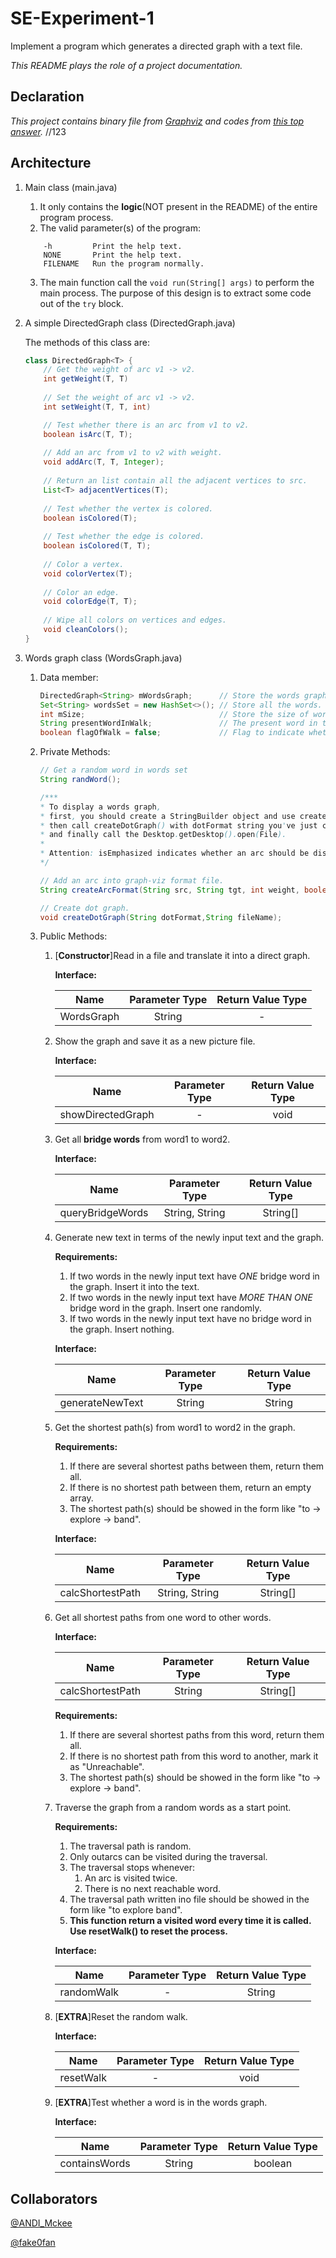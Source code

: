 # SE-Experiment-1
Implement a program which generates a directed graph with a text file.

*This README plays the role of a project documentation.*

## Declaration
*This project contains binary file from [Graphviz](http://www.graphviz.org/) and codes from [this top answer](https://stackoverflow.com/questions/26481910/how-to-call-graphviz-from-java).*
//123
## Architecture
1. Main class (main.java)
    1. It only contains the **logic**(NOT present in the README) of the entire program process.
    2. The valid parameter(s) of the program:
    ```
        -h         Print the help text.
        NONE       Print the help text.
        FILENAME   Run the program normally.
    ```
    3. The main function call the `void run(String[] args)` to perform the main process.
       The purpose of this design is to extract some code out of the `try` block.
2. A simple DirectedGraph class (DirectedGraph.java)

    The methods of this class are:
    ```java
    class DirectedGraph<T> {
        // Get the weight of arc v1 -> v2.
        int getWeight(T, T)
        
        // Set the weight of arc v1 -> v2.
        int setWeight(T, T, int)
    
        // Test whether there is an arc from v1 to v2.
        boolean isArc(T, T);
        
        // Add an arc from v1 to v2 with weight.
        void addArc(T, T, Integer);
        
        // Return an list contain all the adjacent vertices to src.
        List<T> adjacentVertices(T);
        
        // Test whether the vertex is colored.
        boolean isColored(T);
        
        // Test whether the edge is colored.
        boolean isColored(T, T);
        
        // Color a vertex.
        void colorVertex(T); 
        
        // Color an edge.
        void colorEdge(T, T); 
        
        // Wipe all colors on vertices and edges.
        void cleanColors(); 
    }
    ```

3. Words graph class (WordsGraph.java)
    1. Data member:
        ```java
        DirectedGraph<String> mWordsGraph;      // Store the words graph with index.
        Set<String> wordsSet = new HashSet<>(); // Store all the words.
        int mSize;                              // Store the size of words graph.
        String presentWordInWalk;               // The present word in the random walk.
        boolean flagOfWalk = false;             // Flag to indicate whether an arc is just visited twice in the walk.
        ```
    2. Private Methods:
        ```java
        // Get a random word in words set
        String randWord();
        
        /***
        * To display a words graph,
        * first, you should create a StringBuilder object and use createArcFormat() to form a dotFormat string.
        * then call createDotGraph() with dotFormat string you've just created,
        * and finally call the Desktop.getDesktop().open(File).
        *
        * Attention: isEmphasized indicates whether an arc should be displayed in red.
        */
        
        // Add an arc into graph-viz format file.
        String createArcFormat(String src, String tgt, int weight, boolean isEmphasized);
        
        // Create dot graph.
        void createDotGraph(String dotFormat,String fileName);
        ```
    
    3. Public Methods:
        1. [**Constructor**]Read in a file and translate it into a direct graph.
        
            **Interface:**
            
            |     Name    | Parameter Type | Return Value Type |
            |:-----------:|:--------------:|:-----------------:|
            |  WordsGraph |     String     |         -         |

        2. Show the graph and save it as a new picture file.
         
            **Interface:**
            
            |        Name       | Parameter Type | Return Value Type |
            |:-----------------:|:--------------:|:-----------------:|
            | showDirectedGraph |        -       |        void       |
         
        3. Get all **bridge words** from word1 to word2.
         
            **Interface:**
            
            |       Name       | Parameter Type | Return Value Type |
            |:----------------:|:--------------:|:-----------------:|
            | queryBridgeWords | String, String |      String[]     |

        4. Generate new text in terms of the newly input text and the graph.
         
            **Requirements:**
            
            1. If two words in the newly input text have *ONE* bridge word in the graph. Insert it into the text.
            2. If two words in the newly input text have *MORE THAN ONE* bridge word in the graph. Insert one randomly.
            3. If two words in the newly input text have no bridge word in the graph. Insert nothing.

            **Interface:**
            
            |       Name      | Parameter Type | Return Value Type |
            |:---------------:|:--------------:|:-----------------:|
            | generateNewText |     String     |       String      |
            
        5. Get the shortest path(s) from word1 to word2 in the graph.
         
            **Requirements:**
            
            1. If there are several shortest paths between them, return them all.
            2. If there is no shortest path between them, return an empty array.
            3. The shortest path(s) should be showed in the form like "to -> explore -> band".
            
            **Interface:**
            
            |       Name       | Parameter Type | Return Value Type |
            |:----------------:|:--------------:|:-----------------:|
            | calcShortestPath | String, String |      String[]     |
            
        6. Get all shortest paths from one word to other words.
         
            **Interface:**
            
            |       Name       | Parameter Type | Return Value Type |
            |:----------------:|:--------------:|:-----------------:|
            | calcShortestPath |     String     |      String[]     |
            
            **Requirements:**
            
            1. If there are several shortest paths from this word, return them all.
            2. If there is no shortest path from this word to another, mark it as "Unreachable".
            3. The shortest path(s) should be showed in the form like "to -> explore -> band".
            
        7. Traverse the graph from a random words as a start point.
         
            **Requirements:**
            
            1. The traversal path is random.
            2. Only outarcs can be visited during the traversal.
            3. The traversal stops whenever:
                1. An arc is visited twice.
                2. There is no next reachable word.
            4. The traversal path written ino file should be showed in the form like "to explore band".
            5. **This function return a visited word every time it is called. Use resetWalk() to reset the process.**
            
            **Interface:**
            
            |    Name    | Parameter Type | Return Value Type |
            |:----------:|:--------------:|:-----------------:|
            | randomWalk |        -       |       String      |
           
        8. [**EXTRA**]Reset the random walk.
        
            **Interface:**
            
            |    Name   | Parameter Type | Return Value Type |
            |:---------:|:--------------:|:-----------------:|
            | resetWalk |        -       |        void       |
            
        9. [**EXTRA**]Test whether a word is in the words graph.
        
            **Interface:**
            
            |      Name     | Parameter Type | Return Value Type |
            |:-------------:|:--------------:|:-----------------:|
            | containsWords |     String     |      boolean      |
            
## Collaborators
[@ANDI_Mckee](https://github.com/ANDI-Mckee)

[@fake0fan](https://github.com/fake0fan)
